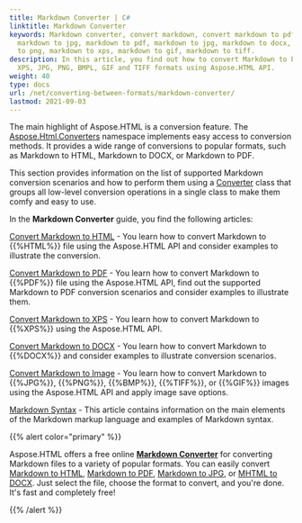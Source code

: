 ```yaml
---
title: Markdown Converter | C#
linktitle: Markdown Converter
keywords: Markdown converter, convert markdown, convert markdown to pdf, convert
  markdown to jpg, markdown to pdf, markdown to jpg, markdown to docx, markdown
  to png, markdown to xps, markdown to gif, markdown to tiff.
description: In this article, you find out how to convert Markdown to PDF, DOCX,
  XPS, JPG, PNG, BMPL, GIF and TIFF formats using Aspose.HTML API.
weight: 40
type: docs
url: /net/converting-between-formats/markdown-converter/
lastmod: 2021-09-03
---
```


The main highlight of Aspose.HTML is a conversion feature. The [Aspose.Html.Converters](https://apireference.aspose.com/html/net/aspose.html.converters) namespace implements easy access to conversion methods. It provides a wide range of conversions to popular formats, such as Markdown to HTML, Markdown to DOCX, or Markdown to PDF. 

This section provides information on the list of supported Markdown conversion scenarios and how to perform them using a [Converter](https://apireference.aspose.com/net/html/aspose.html.converters/converter) class that groups all low-level conversion operations in a single class to make them comfy and easy to use.

In the **Markdown Converter** guide, you find the following articles:

[Convert Markdown to HTML](/html/net/converting-between-formats/markdown-to-html/) - You learn how to convert Markdown to {{%HTML%}} file using the Aspose.HTML API and consider examples to illustrate the conversion.

[Convert Markdown to PDF](/html/net/converting-between-formats/markdown-to-pdf/) - You learn how to convert Markdown to {{%PDF%}} file using the Aspose.HTML API, find out the supported Markdown to PDF conversion scenarios and consider examples to illustrate them.

[Convert Markdown to XPS](/html/net/converting-between-formats/markdown-to-xps/) - You learn how to convert Markdown to {{%XPS%}} using the Aspose.HTML API.

[Convert Markdown to DOCX](/html/net/converting-between-formats/markdown-to-docx/) - You learn how to convert Markdown to {{%DOCX%}} and consider examples to illustrate conversion scenarios.

[Convert Markdown to Image](/html/net/converting-between-formats/markdown-to-image/) - You learn how to convert Markdown to {{%JPG%}}, {{%PNG%}}, {{%BMP%}}, {{%TIFF%}}, or {{%GIF%}} images using the Aspose.HTML API and apply image save options.

[Markdown Syntax](/html/net/converting-between-formats/markdown-syntax/) - This article contains information on the main elements of the Markdown markup language and examples of Markdown syntax. 



{{% alert color="primary" %}} 

Aspose.HTML offers a free online [**Markdown Converter**](https://products.aspose.app/html/en/conversion/md) for converting Markdown files to a variety of popular formats.  You can easily convert  [Markdown to HTML](https://products.aspose.app/html/en/conversion/md-to-html), [Markdown to PDF](https://products.aspose.app/html/en/conversion/md-to-pdf), [Markdown to JPG](https://products.aspose.app/html/en/conversion/md-to-jpg), or [MHTML to DOCX](https://products.aspose.app/html/en/conversion/md-to-docx). Just select the file, choose the format to convert, and you're done. It's fast and completely free!

{{% /alert %}} 





